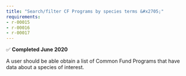 ```yaml
---
title: "Search/filter CF Programs by species terms &#x2705;"
requirements:
- r-00015
- r-00016
- r-00017
---
```


&#x2705; **Completed June 2020**

A user should be able obtain a list of Common Fund Programs that have data about a species of interest.
